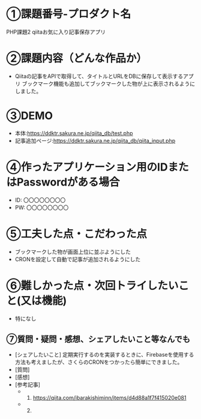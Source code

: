
# ①課題番号-プロダクト名
PHP課題2 qiitaお気に入り記事保存アプリ

# ②課題内容（どんな作品か）
- Qiitaの記事をAPIで取得して、タイトルとURLをDBに保存して表示するアプリ
ブックマーク機能も追加してブックマークした物が上に表示されるようにしました。

# ③DEMO
- 本体:https://ddktr.sakura.ne.jp/qiita_db/test.php
- 記事追加ページ:https://ddktr.sakura.ne.jp/qiita_db/qiita_input.php

# ④作ったアプリケーション用のIDまたはPasswordがある場合
- ID: 〇〇〇〇〇〇〇〇
- PW: 〇〇〇〇〇〇〇〇

# ⑤工夫した点・こだわった点
- ブックマークした物が画面上位に並ぶようにした
- CRONを設定して自動で記事が追加されるようにした

# ⑥難しかった点・次回トライしたいこと(又は機能)
- 特になし

## ⑦質問・疑問・感想、シェアしたいこと等なんでも
- [シェアしたいこと] 
定期実行するのを実装するときに、Firebaseを使用する方法も考えましたが、さくらのCRONをつかったら簡単にできました。
- [質問] 
- [感想]  
- [参考記事]
  - 1. https://qiita.com/ibarakishiminn/items/d4d88a1f7f415020e081
  - 2.
